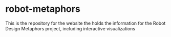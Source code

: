 # robot-metaphors
This is the repository for the website the holds the information for the Robot Design Metaphors project, including interactive visualizations

